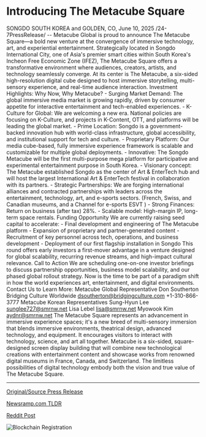 # Introducing The Metacube Square

SONGDO SOUTH KOREA and GOLDEN, CO, June 10, 2025 /24-7PressRelease/ -- Metacube Global is proud to announce The Metacube Square—a bold new venture at the convergence of immersive technology, art, and experiential entertainment.  Strategically located in Songdo International City, one of Asia's premier smart cities within South Korea's Incheon Free Economic Zone (IFEZ), The Metacube Square offers a transformative environment where audiences, creators, artists, and technology seamlessly converge. At its center is The Metacube, a six-sided high-resolution digital cube designed to host immersive storytelling, multi-sensory experience, and real-time audience interaction.  Investment Highlights: Why Now, Why Metacube? - Surging Market Demand: The global immersive media market is growing rapidly, driven by consumer appetite for interactive entertainment and tech-enabled experiences.  - K-Culture for Global: We are welcoming a new era. National policies are focusing on K-Culture, and projects in K-Content, OTT, and platforms will be leading the global market.  - Prime Location: Songdo is a government-backed innovation hub with world-class infrastructure, global accessibility, and institutional support for tech and culture.  - Proprietary Platform: Our media cube-based, fully immersive experience framework is scalable and customizable for multiple global deployments.  - Innovative: The Songdo Metacube will be the first multi-purpose mega platform for participative and experimental entertainment purpose in South Korea.  - Visionary concept: The Metacube established Songdo as the center of Art & EnterTech hub and will host the largest International Art & EnterTech festival in collaboration with its partners.  - Strategic Partnerships: We are forging international alliances and contracted partnerships with leaders across the entertainment, technology, art, and e-sports sectors. (French, Swiss, and Canadian museums, and a Channel for e-sports ESVT )  - Strong Finances: Return on business (after tax) 28%.  - Scalable model: High-margin IP, long-term space rentals.  Funding Opportunity We are currently raising seed capital to accelerate: - Final development and engineering of The Metacube platform  - Expansion of proprietary and partner-generated content  - Recruitment of key personnel across tech, operations, and business development  - Deployment of our first flagship installation in Songdo  This round offers early investors a first-mover advantage in a venture designed for global scalability, recurring revenue streams, and high-impact cultural relevance.  Call to Action We are scheduling one-on-one investor briefings to discuss partnership opportunities, business model scalability, and our phased global rollout strategy. Now is the time to be part of a paradigm shift in how the world experiences art, entertainment, and digital environments.  Contact Us to Learn More:   Metacube Global Representative Don Southerton Bridging Culture Worldwide dsoutherton@bridgingculture.com  +1-310-866-3777  Metacube Korean Representatives Sung-Hyun Lee sunglee727@smrnw.net  Lisa Lebel lisa@smrnw.net  Myowook Kim aydnr@smrnw.net  The Metacube Square represents an advancement in immersive experience spaces; it's a new breed of multi-sensory immersion that blends immersive environments, theatrical design, advanced technology, and equipment. It encourages visitors to interact with technology, science, and art all together.  Metacube is a six-sided, square-designed screen display building that will combine new technological creations with entertainment content and showcase works from renowned digital museums in France, Canada, and Switzerland.  The limitless possibilities of digital technology embody both the vision and true value of The Metacube Square. 

---

[Original/Source Press Release](https://www.24-7pressrelease.com/press-release/523643/introducing-the-metacube-square)
                    

[Newsramp.com TLDR](https://newsramp.com/curated-news/metacube-global-launches-the-metacube-square-in-songdo-south-korea/6653981d504ac81c836298982d8c638e) 

 



[Reddit Post](https://www.reddit.com/r/newsramp/comments/1l7sq01/metacube_global_launches_the_metacube_square_in/) 



![Blockchain Registration](https://cdn.newsramp.app/24-7PressRelease/qrcode/256/10/meanZuVX.webp)